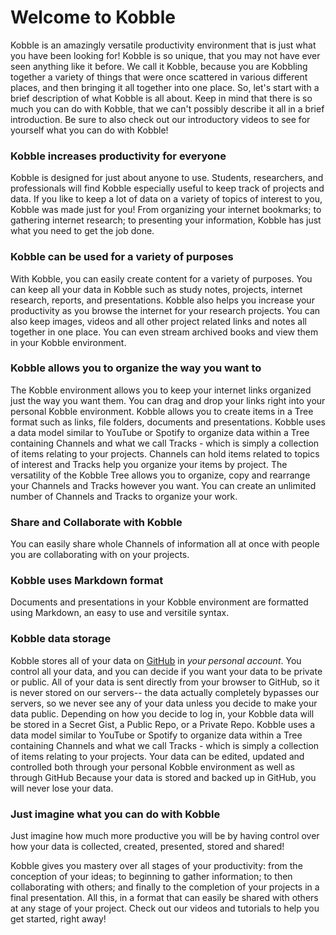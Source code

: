 # Welcome to Kobble
Kobble is an amazingly versatile productivity environment that is just what you have been looking for!
Kobble is so unique, that you may not have ever seen anything like it before.
We call it Kobble, because you are Kobbling together a variety of things that were once scattered in various different places, and then bringing it all together into one place.
So, let's start with a brief description of what Kobble is all about.
Keep in mind that there is so much you can do with Kobble, that we can't possibly describe it all in a brief introduction.
Be sure to also check out our introductory videos to see for yourself what you can do with Kobble!

### Kobble increases productivity for everyone
Kobble is designed for just about anyone to use.
Students, researchers, and professionals will find Kobble especially useful to keep track of projects and data.
If you like to keep a lot of data on a variety of topics of interest to you, Kobble was made just for you!
From organizing your internet bookmarks; to gathering internet research; to presenting your information, Kobble has just what you need to get the job done.

### Kobble can be used for a variety of purposes
With Kobble, you can easily create content for a variety of purposes.
You can keep all your data in Kobble such as study notes, projects, internet research, reports, and presentations.
Kobble also helps you increase your productivity as you browse the internet for your research projects.
You can also keep images, videos and all other project related links and notes all together in one place.
You can even stream archived books and view them in your Kobble environment.

### Kobble allows you to organize the way you want to
The Kobble environment allows you to keep your internet links organized just the way you want them.
You can drag and drop your links right into your personal Kobble environment.
Kobble allows you to create items in a Tree format such as links, file folders, documents and presentations.
Kobble uses a data model similar to YouTube or Spotify to organize data within a Tree containing Channels and what we call Tracks - which is simply a collection of items relating to your projects.
Channels can hold items related to topics of interest and Tracks help you organize your items by project. 
The versatility of the Kobble Tree allows you to organize, copy and rearrange your Channels and Tracks however you want.
You can create an unlimited number of Channels and Tracks to organize your work.

### Share and Collaborate with Kobble
You can easily share whole Channels of information all at once with people you are collaborating with on your projects.


### Kobble uses Markdown format
Documents and presentations in your Kobble environment are formatted using Markdown, an easy to use and versitile syntax.

### Kobble data storage
Kobble stores all of your data on [GitHub](https://github.com) in *your personal account*. 
You control all your data, and you can decide if you want your data to be private or public.
All of your data is sent directly from your browser to GitHub, so it is never stored on our servers-- the data actually completely bypasses our servers, so we never see any of your data unless you decide to make your data public.
Depending on how you decide to log in, your Kobble data will be stored in a Secret Gist, a Public Repo, or a Private Repo.
Kobble uses a data model similar to YouTube or Spotify to organize data within a Tree containing Channels and what we call Tracks - which is simply a collection of items relating to your projects.
Your data can be edited, updated and controlled both through your personal Kobble environment as well as through GitHub
Because your data is stored and backed up in GitHub, you will never lose your data.

### Just imagine what you can do with Kobble
Just imagine how much more productive you will be by having control over how your data is collected, created, presented, stored and shared!

Kobble gives you mastery over all stages of your productivity: from the conception of your ideas; to beginning to gather information; to then collaborating with others; and finally to the completion of your projects in a final presentation. All this, in a format that can easily be shared with others at any stage of your project.
Check out our videos and tutorials to help you get started, right away!

